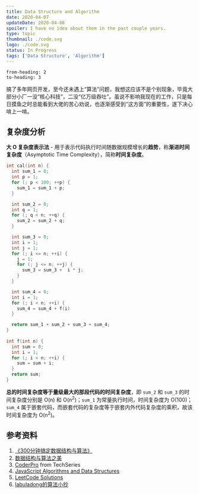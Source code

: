 ```yaml
---
title: Data Structure and Algorithm
date: 2020-04-07
updateDate: 2020-04-08
spoiler: I have no idea about them in the past couple years.
type: topic
thumbnail: ./code.svg
logo: ./code.svg
status: In Progress
tags: ['Data Structure', 'Algorithm']
---
```


```toc
from-heading: 2
to-heading: 3
```

搞了多年网页开发，至今还未遇上“算法”问题，我想这应该不是个别现象，毕竟大部分小厂一没“核心科技”，二没“亿万级吞吐”。虽说不影响我现在的工作，只是每日摸鱼之时总能看到大佬的苦心劝说，也逐渐感受到“这方面”的重要性，遂下决心啃上一啃。

## 复杂度分析

**大 O 复杂度表示法** - 用于表示代码执行时间随数据规模增长的**趋势**，称**渐进时间复杂度**（Asymptotic Time Complexity），简称**时间复杂度**。

```cpp
int cal(int n) {
  int sum_1 = 0;
  int p = 1;
  for (; p < 100; ++p) {
    sum_1 = sum_1 + p;
  }

  int sum_2 = 0;
  int q = 1;
  for (; q < n; ++q) {
    sum_2 = sum_2 + q;
  }

  int sum_3 = 0;
  int i = 1;
  int j = 1;
  for (; i <= n; ++i) {
    j = 1; 
    for (; j <= n; ++j) {
      sum_3 = sum_3 +  i * j;
    }
  }

  int sum_4 = 0;
  int i = 1;
  for (; i < n; ++i) {
    sum_4 = sum_4 + f(i)
  }

  return sum_1 + sum_2 + sum_3 + sum_4;
}
 
int f(int n) {
  int sum = 0;
  int i = 1;
  for (; i < n; ++i) {
    sum = sum + i;
  } 
  return sum;
}
```

**总的时间复杂度等于量级最大的那段代码的时间复杂度**，即 `sum_2` 和 `sum_3` 的时间复杂度分别是 O(n) 和 O(n<sup>2</sup>)；`sum_1` 为常量执行时间，时间复杂度为 O(100)；`sum_4` 属于嵌套代码，而嵌套代码的复杂度等于嵌套内外代码复杂度的乘积，故该时间复杂度为 O(n<sup>2</sup>)。

## 参考资料

1. [《300分钟搞定数据结构与算法》](https://kaiwu.lagou.com/course/courseInfo.htm?courseId=3#/content)
2. [数据结构与算法之美](https://time.geekbang.org/column/intro/100017301)
3. [CoderPro](https://www.techseries.dev/coderpro) from TechSeries
4. [JavaScript Algorithms and Data Structures](https://github.com/trekhleb/javascript-algorithms)
5. [LeetCode Solutions](https://github.com/azl397985856/leetcode)
6. [labuladong的算法小抄](https://labuladong.gitbook.io/algo/)